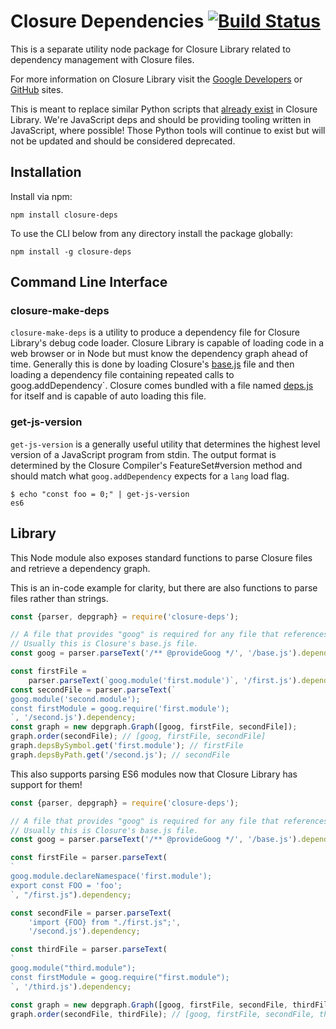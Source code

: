 # Closure Dependencies [![Build Status](https://travis-ci.org/google/closure-library.svg?branch=master)](https://travis-ci.org/google/closure-library)

This is a separate utility node package for Closure Library related to
dependency management with Closure files.

For more information on Closure Library visit the
[Google Developers](https://developers.google.com/closure/library) or
[GitHub](https://github.com/google/closure-library) sites.

This is meant to replace similar Python scripts that [already
exist](https://github.com/google/closure-library/tree/master/closure/bin) in
Closure Library. We're JavaScript deps and should be providing tooling written
in JavaScript, where possible! Those Python tools will continue to exist but
will not be updated and should be considered deprecated.

## Installation

Install via npm:

```
npm install closure-deps
```

To use the CLI below from any directory install the package globally:

```
npm install -g closure-deps
```

## Command Line Interface

### closure-make-deps

`closure-make-deps` is a utility to produce a dependency file for Closure
Library's debug code loader. Closure Library is capable of loading code in a web
browser or in Node but must know the dependency graph ahead of time. Generally
this is done by loading Closure's [base.js] file and then loading a dependency
file containing repeated calls to goog.addDependency`. Closure comes bundled
with a file named [deps.js] for itself and is capable of auto loading this file.

[base.js]: https://github.com/google/closure-library/blob/master/closure/goog/base.js
[deps.js]: https://github.com/google/closure-library/blob/master/closure/goog/deps.js

### get-js-version

`get-js-version` is a generally useful utility that determines the highest level
version of a JavaScript program from stdin. The output format is determined by
the Closure Compiler's FeatureSet#version method and should match what
`goog.addDependency` expects for a `lang` load flag.

```
$ echo "const foo = 0;" | get-js-version
es6
```

## Library

This Node module also exposes standard functions to parse Closure files and
retrieve a dependency graph.

This is an in-code example for clarity, but there are also functions to parse
files rather than strings.

```javascript
const {parser, depgraph} = require('closure-deps');

// A file that provides "goog" is required for any file that references Closure.
// Usually this is Closure's base.js file.
const goog = parser.parseText('/** @provideGoog */', '/base.js').dependency;

const firstFile =
    parser.parseText(`goog.module('first.module')`, '/first.js').dependency;
const secondFile = parser.parseText(`
goog.module('second.module');
const firstModule = goog.require('first.module');
`, '/second.js').dependency;
const graph = new depgraph.Graph([goog, firstFile, secondFile]);
graph.order(secondFile); // [goog, firstFile, secondFile]
graph.depsBySymbol.get('first.module'); // firstFile
graph.depsByPath.get('/second.js'); // secondFile
```

This also supports parsing ES6 modules now that Closure Library has support for
them!

```javascript
const {parser, depgraph} = require('closure-deps');

// A file that provides "goog" is required for any file that references Closure.
// Usually this is Closure's base.js file.
const goog = parser.parseText('/** @provideGoog */', '/base.js').dependency;

const firstFile = parser.parseText(
`
goog.module.declareNamespace('first.module');
export const FOO = 'foo';
`, "/first.js").dependency;

const secondFile = parser.parseText(
    'import {FOO} from "./first.js";',
    '/second.js').dependency;

const thirdFile = parser.parseText(
`
goog.module("third.module");
const firstModule = goog.require("first.module");
`, '/third.js').dependency;

const graph = new depgraph.Graph([goog, firstFile, secondFile, thirdFile]);
graph.order(secondFile, thirdFile); // [goog, firstFile, secondFile, thirdFile]
```


